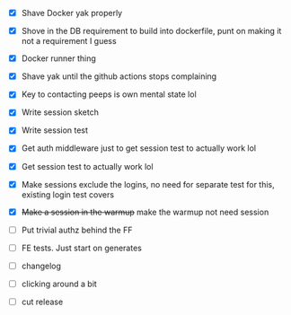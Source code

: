 - [x] Shave Docker yak properly
- [x] Shove in the DB requirement to build into dockerfile, punt on making it not a requirement I guess
- [x] Docker runner thing
- [x] Shave yak until the github actions stops complaining

- [x] Key to contacting peeps is own mental state lol

- [x] Write session sketch

- [x] Write session test
- [x] Get auth middleware just to get session test to actually work lol
- [x] Get session test to actually work lol
- [x] Make sessions exclude the logins, no need for separate test for this, existing login test covers

- [x] ~~Make a session in the warmup~~ make the warmup not need session
- [ ] Put trivial authz behind the FF
- [ ] FE tests. Just start on generates

- [ ] changelog
- [ ] clicking around a bit
- [ ] cut release
